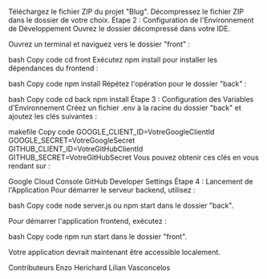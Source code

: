 Téléchargez le fichier ZIP du projet "Blug".
Décompressez le fichier ZIP dans le dossier de votre choix.
Étape 2 : Configuration de l'Environnement de Développement
Ouvrez le dossier décompressé dans votre IDE.

Ouvrez un terminal et naviguez vers le dossier "front" :

bash
Copy code
cd front
Exécutez npm install pour installer les dépendances du frontend :

bash
Copy code
npm install
Répétez l'opération pour le dossier "back" :

bash
Copy code
cd back
npm install
Étape 3 : Configuration des Variables d'Environnement
Créez un fichier .env à la racine du dossier "back" et ajoutez les clés suivantes :

makefile
Copy code
GOOGLE_CLIENT_ID=VotreGoogleClientId
GOOGLE_SECRET=VotreGoogleSecret
GITHUB_CLIENT_ID=VotreGitHubClientId
GITHUB_SECRET=VotreGitHubSecret
Vous pouvez obtenir ces clés en vous rendant sur :

Google Cloud Console
GitHub Developer Settings
Étape 4 : Lancement de l'Application
Pour démarrer le serveur backend, utilisez :

bash
Copy code
node server.js ou npm start
dans le dossier "back".

Pour démarrer l'application frontend, exécutez :

bash
Copy code
npm run start
dans le dossier "front".

Votre application devrait maintenant être accessible localement.

Contributeurs
Enzo Herichard
Lilian Vasconcelos